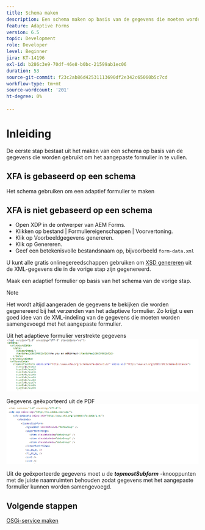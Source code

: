 ```yaml
---
title: Schema maken
description: Een schema maken op basis van de gegevens die moeten worden geïmporteerd in het adaptieve formulier
feature: Adaptive Forms
version: 6.5
topic: Development
role: Developer
level: Beginner
jira: KT-14196
exl-id: b286c3e9-70df-46e8-b0bc-21599ab1ec06
duration: 53
source-git-commit: f23c2ab86d42531113690df2e342c65060b5c7cd
workflow-type: tm+mt
source-wordcount: '201'
ht-degree: 0%

---
```


# Inleiding

De eerste stap bestaat uit het maken van een schema op basis van de gegevens die worden gebruikt om het aangepaste formulier in te vullen.

## XFA is gebaseerd op een schema

Het schema gebruiken om een adaptief formulier te maken

## XFA is niet gebaseerd op een schema

* Open XDP in de ontwerper van AEM Forms.
* Klikken op bestand | Formuliereigenschappen | Voorvertoning.
* Klik op Voorbeeldgegevens genereren.
* Klik op Genereren.
* Geef een betekenisvolle bestandsnaam op, bijvoorbeeld `form-data.xml`

U kunt alle gratis onlinegereedschappen gebruiken om [XSD genereren](https://www.freeformatter.com/xsd-generator.html) uit de XML-gegevens die in de vorige stap zijn gegenereerd.

Maak een adaptief formulier op basis van het schema van de vorige stap.

>[!NOTE]
>Het wordt altijd aangeraden de gegevens te bekijken die worden gegenereerd bij het verzenden van het adaptieve formulier. Zo krijgt u een goed idee van de XML-indeling van de gegevens die moeten worden samengevoegd met het aangepaste formulier.

Uit het adaptieve formulier verstrekte gegevens
![ingediende gegevens](./assets/af-submitted-data.png)

Gegevens geëxporteerd uit de PDF
![geëxporteerde gegevens](./assets/exported-data.png)

Uit de geëxporteerde gegevens moet u de **_topmostSubform_** -knooppunten met de juiste naamruimten behouden zodat gegevens met het aangepaste formulier kunnen worden samengevoegd.

## Volgende stappen

[OSGi-service maken](./create-osgi-service.md)
